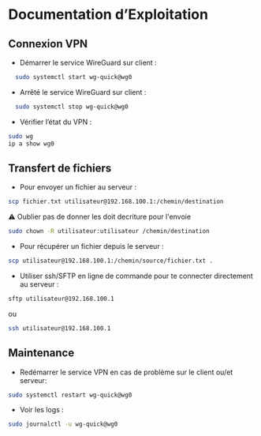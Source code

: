 # Documentation d’Exploitation

## Connexion VPN

- Démarrer le service WireGuard sur client :

```bash
  sudo systemctl start wg-quick@wg0
```

- Arrêté le service WireGuard sur client :

```bash
  sudo systemctl stop wg-quick@wg0
```

- Vérifier l’état du VPN :

```bash
sudo wg
ip a show wg0
```

## Transfert de fichiers

- Pour envoyer un fichier au serveur :

```bash
scp fichier.txt utilisateur@192.168.100.1:/chemin/destination
```


⚠️ Oublier pas de donner les doit decriture pour l'envoie

```bash
sudo chown -R utilisateur:utilisateur /chemin/destination
```

- Pour récupérer un fichier depuis le serveur :

```bash
scp utilisateur@192.168.100.1:/chemin/source/fichier.txt .
```

- Utiliser ssh/SFTP en ligne de commande pour te connecter directement au serveur :

```bash
sftp utilisateur@192.168.100.1
```
ou

```bash
ssh utilisateur@192.168.100.1
```

## Maintenance

- Redémarrer le service VPN en cas de problème sur le client ou/et serveur:

```bash
sudo systemctl restart wg-quick@wg0
```

- Voir les logs :

```bash
sudo journalctl -u wg-quick@wg0
```


